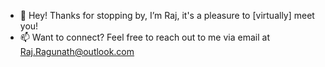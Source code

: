 - 👋  Hey! Thanks for stopping by, I’m Raj, it's a pleasure to [virtually] meet you!
- 📫  Want to connect? Feel free to reach out to me via email at Raj.Ragunath@outlook.com

<!---
Raj-Ragunath/Raj-Ragunath is a ✨ special ✨ repository because its `README.md` (this file) appears on your GitHub profile.
You can click the Preview link to take a look at your changes.
--->
